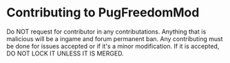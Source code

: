 # Contributing to PugFreedomMod #

Do NOT request for contributor in any contributations. Anything that is malicious will be a ingame and forum permanent ban. Any contributing must be done for issues accepted or if it's a minor modification. If it is accepted, DO NOT LOCK IT UNLESS IT IS MERGED.
